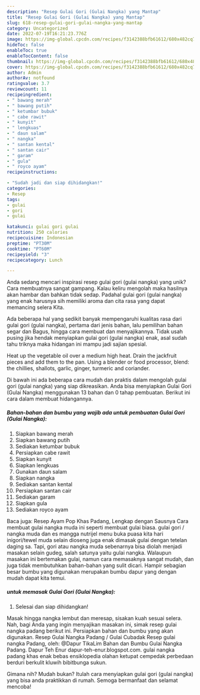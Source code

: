 ```yaml
---
description: "Resep Gulai Gori (Gulai Nangka) yang Mantap"
title: "Resep Gulai Gori (Gulai Nangka) yang Mantap"
slug: 618-resep-gulai-gori-gulai-nangka-yang-mantap
category: Uncategorized
date: 2022-07-19T16:21:23.776Z
image: https://img-global.cpcdn.com/recipes/f3142388bfb61612/680x482cq70/gulai-gori-gulai-nangka-foto-resep-utama.jpg
hideToc: false
enableToc: true
enableTocContent: false
thumbnail: https://img-global.cpcdn.com/recipes/f3142388bfb61612/680x482cq70/gulai-gori-gulai-nangka-foto-resep-utama.jpg
cover: https://img-global.cpcdn.com/recipes/f3142388bfb61612/680x482cq70/gulai-gori-gulai-nangka-foto-resep-utama.jpg
author: Admin
authorAv: notfound
ratingvalue: 3.7
reviewcount: 11
recipeingredient:
- " bawang merah"
- " bawang putih"
- " ketumbar bubuk"
- " cabe rawit"
- " kunyit"
- " lengkuas"
- " daun salam"
- " nangka"
- " santan kental"
- " santan cair"
- " garam"
- " gula"
- " royco ayam"
recipeinstructions:

- "Sudah jadi dan siap dihidangkan!"
categories:
- Resep
tags:
- gulai
- gori
- gulai

katakunci: gulai gori gulai 
nutrition: 250 calories
recipecuisine: Indonesian
preptime: "PT30M"
cooktime: "PT60M"
recipeyield: "3"
recipecategory: Lunch

---
```





Anda sedang mencari inspirasi resep gulai gori (gulai nangka) yang unik? Cara membuatnya sangat gampang. Kalau keliru mengolah maka hasilnya akan hambar dan bahkan tidak sedap. Padahal gulai gori (gulai nangka) yang enak harusnya sih memiliki aroma dan cita rasa yang dapat memancing selera Kita.





Ada beberapa hal yang sedikit banyak mempengaruhi kualitas rasa dari gulai gori (gulai nangka), pertama dari jenis bahan, lalu pemilihan bahan segar dan Bagus, hingga cara membuat dan menyajikannya. Tidak usah pusing jika hendak menyiapkan gulai gori (gulai nangka) enak,      asal sudah tahu triknya maka hidangan ini mampu jadi sajian spesial.














Heat up the vegetable oil over a medium high heat. Drain the jackfruit pieces and add them to the pan. Using a blender or food processor, blend: the chillies, shallots, garlic, ginger, turmeric and coriander.






Di bawah ini ada beberapa cara mudah dan praktis dalam mengolah gulai gori (gulai nangka) yang siap dikreasikan. Anda bisa menyiapkan Gulai Gori (Gulai Nangka) menggunakan 13 bahan dan 0 tahap pembuatan. Berikut ini cara dalam membuat hidangannya.

<!--inarticleads1-->

##### Bahan-bahan dan bumbu yang wajib ada untuk pembuatan Gulai Gori (Gulai Nangka):

1. Siapkan  bawang merah
1. Siapkan  bawang putih
1. Sediakan  ketumbar bubuk
1. Persiapkan  cabe rawit
1. Siapkan  kunyit
1. Siapkan  lengkuas
1. Gunakan  daun salam
1. Siapkan  nangka
1. Sediakan  santan kental
1. Persiapkan  santan cair
1. Sediakan  garam
1. Siapkan  gula
1. Sediakan  royco ayam


Baca juga: Resep Ayam Pop Khas Padang, Lengkap dengan Sausnya Cara membuat gulai nangka muda ini seperti membuat gulai biasa. gulai gori / nangka muda dan es mangga nutrijel menu buka puasa kita hari inigori/tewel muda selain dioseng juga enak dimasak gulai dengan tetelan daging sa. Tapi, gori atau nangka muda sebenarnya bisa diolah menjadi masakan selain gudeg, salah satunya yaitu gulai nangka. Walaupun masakan ini bertemakan gulai, namun cara memasaknya sangat mudah, dan juga tidak membutuhkan bahan-bahan yang sulit dicari. Hampir sebagian besar bumbu yang digunakan merupakan bumbu dapur yang dengan mudah dapat kita temui. 

<!--inarticleads2-->

#####  untuk memasak Gulai Gori (Gulai Nangka):


1. Selesai dan siap dihidangkan!

Masak hingga nangka lembut dan meresap, sisakan kuah sesuai selera. Nah, bagi Anda yang ingin menyajikan masakan ini, simak resep gulai nangka padang berikut ini. Persiapkan bahan dan bumbu yang akan digunakan. Resep Gulai Nangka Padang / Gulai Cubadak Resep gulai nangka Padang, oleh: @Dapur TikaLim Bahan dan Bumbu Gulai Nangka Padang. Dapur Teh Enur dapur-teh-enur.blogspot.com. gulai nangka padang khas enak bebas ensiklopedia olahan ketupat cempedak perbedaan berduri berkulit kluwih bibitbunga sukun. 

Gimana nih? Mudah bukan? Itulah cara menyiapkan gulai gori (gulai nangka) yang bisa anda praktikkan di rumah. Semoga bermanfaat dan selamat mencoba!
